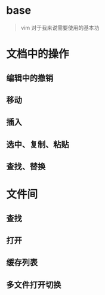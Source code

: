 # base
> vim 对于我来说需要使用的基本功

# 文档中的操作

## 编辑中的撤销

## 移动

## 插入

## 选中、复制、粘贴

## 查找、替换

# 文件间

## 查找

## 打开

## 缓存列表

## 多文件打开切换
